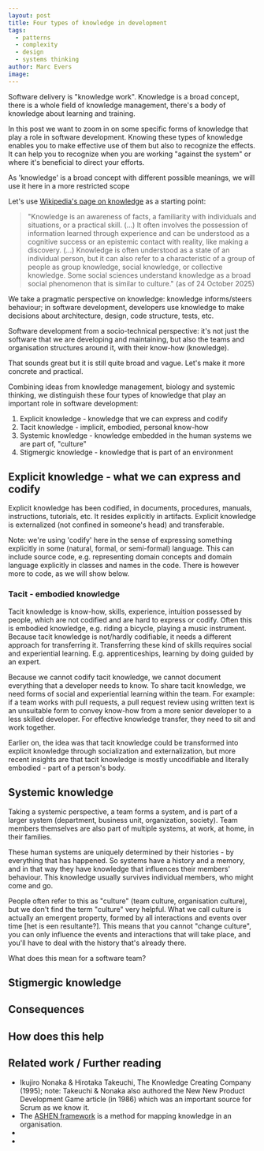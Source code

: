 ```yaml
---
layout: post
title: Four types of knowledge in development
tags:
  - patterns
  - complexity
  - design
  - systems thinking
author: Marc Evers
image: 
---
```


Software delivery is "knowledge work". Knowledge is a broad concept, there is a whole field of knowledge management, there's a body of knowledge about learning and training.

In this post we want to zoom in on some specific forms of knowledge that play a role in software development. Knowing these types of knowledge enables you to make effective use of them but also to recognize the effects. It can help you to recognize when you are working "against the system" or where it's beneficial to direct your efforts.

As 'knowledge' is a broad concept with different possible meanings, we will use it here in a more restricted scope

Let's use [Wikipedia's page on knowledge](https://en.wikipedia.org/wiki/Knowledge) as a starting point:
> "Knowledge is an awareness of facts, a familiarity with individuals and situations, or a practical skill. (...) It often involves the possession of information learned through experience and can be understood as a cognitive success or an epistemic contact with reality, like making a discovery. (...)
> Knowledge is often understood as a state of an individual person, but it can also refer to a characteristic of a group of people as group knowledge, social knowledge, or collective knowledge. Some social sciences understand knowledge as a broad social phenomenon that is similar to culture." (as of 24 October 2025)

We take a pragmatic perspective on knowledge: knowledge informs/steers behaviour; in software development, developers use knowledge to make decisions about architecture, design, code structure, tests, etc.

Software development from a socio-technical perspective: it's not just the software that we are developing and maintaining, but also the teams and organisation structures around it, with their know-how (knowledge).

That sounds great but it is still quite broad and vague. Let's make it more concrete and practical.

Combining ideas from knowledge management, biology and systemic thinking, we distinguish these four types of knowledge that play an important role in software development:

1. Explicit knowledge - knowledge that we can express and codify
2. Tacit knowledge - implicit, embodied, personal know-how
3. Systemic knowledge - knowledge embedded in the human systems we are part of, "culture"
4. Stigmergic knowledge - knowledge that is part of an environment

## Explicit knowledge - what we can express and codify 

Explicit knowledge has been codified, in documents, procedures, manuals, instructions, tutorials, etc. It resides explicitly in artifacts. Explicit knowledge is externalized (not confined in someone's head) and transferable.

Note: we're using 'codify' here in the sense of expressing something explicitly in some (natural, formal, or semi-formal) language. This can include source code, e.g. representing domain concepts and domain language explicitly in classes and names in the code. There is however more to code, as we will show below.

### Tacit - embodied knowledge

Tacit knowledge is know-how, skills, experience, intuition possessed by people, which are not codified and are hard to express or codify. Often this is embodied knowledge, e.g. riding a bicycle, playing a music instrument. Because tacit knowledge is not/hardly codifiable, it needs a different approach for transferring it. Transferring these kind of skills requires social and experiential learning. E.g. apprenticeships, learning by doing guided by an expert.

Because we cannot codify tacit knowledge, we cannot document everything that a developer needs to know. To share tacit knowledge, we need forms of social and experiential learning within the team. For example: if a team works with pull requests, a pull request review using written text is an unsuitable form to convey know-how from a more senior developer to a less skilled developer. For effective knowledge transfer, they need to sit and work together.

Earlier on, the idea was that tacit knowledge could be transformed into explicit knowledge through socialization and externalization, but more recent insights are that tacit knowledge is mostly uncodifiable and literally embodied - part of a person's body.

## Systemic knowledge

Taking a systemic perspective, a team forms a system, and is part of a larger system (department, business unit, organization, society). Team members themselves are also part of multiple systems, at work, at home, in their families.

These human systems are uniquely determined by their histories - by everything that has happened. So systems have a history and a memory, and in that way they have knowledge that influences their members' behaviour. This knowledge usually survives individual members, who might come and go. 

People often refer to this as "culture" (team culture, organisation culture), but we don't find the term "culture" very helpful. What we call culture is actually an emergent property, formed by all interactions and events over time [het is een resultante?]. This means that you cannot "change culture", you can only influence the events and interactions that will take place, and you'll have to deal with the history that's already there.

What does this mean for a software team? 

## Stigmergic knowledge

## Consequences

## How does this help


## Related work / Further reading

- Ikujiro Nonaka & Hirotaka Takeuchi, The Knowledge Creating Company (1995); note: Takeuchi & Nonaka also authored the New New Product Development Game article (in 1986) which was an important source for Scrum as we know it.
- The [ASHEN framework](https://cynefin.io/wiki/ASHEN) is a method for mapping knowledge in an organisation.
- 
- 